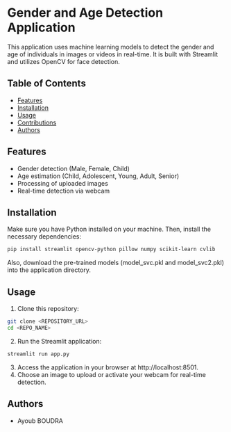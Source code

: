 # Gender and Age Detection Application

This application uses machine learning models to detect the gender and age of individuals in images or videos in real-time. It is built with Streamlit and utilizes OpenCV for face detection.

## Table of Contents

- [Features](#features)
- [Installation](#installation)
- [Usage](#usage)
- [Contributions](#contributions)
- [Authors](#authors)

## Features

- Gender detection (Male, Female, Child)
- Age estimation (Child, Adolescent, Young, Adult, Senior)
- Processing of uploaded images
- Real-time detection via webcam

## Installation

Make sure you have Python installed on your machine. Then, install the necessary dependencies:

```bash
pip install streamlit opencv-python pillow numpy scikit-learn cvlib
```

Also, download the pre-trained models (model_svc.pkl and model_svc2.pkl) into the application directory.

## Usage

1.  Clone this repository:

```bash
git clone <REPOSITORY_URL>
cd <REPO_NAME>
```

2.  Run the Streamlit application:

```bash
streamlit run app.py
```

3.  Access the application in your browser at http://localhost:8501.
4.  Choose an image to upload or activate your webcam for real-time detection.

## Authors

- Ayoub BOUDRA
